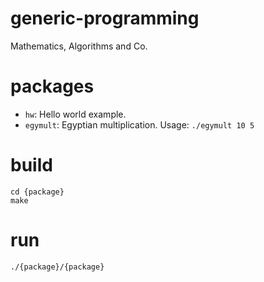 # generic-programming
Mathematics, Algorithms and Co.

# packages
* `hw`: Hello world example.
* `egymult`: Egyptian multiplication. Usage: `./egymult 10 5`

# build
```
cd {package}
make
```

# run
```
./{package}/{package}
```
